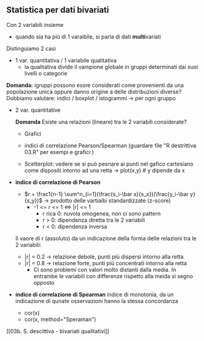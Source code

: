 ## Statistica per dati bivariati	
Con 2 variabili insieme

- quando sia ha più di 1 varaibile, si parla di dati **multi**variati

Distinguiamo 2 casi
- 1 var. quantitativa / 1 variabile qualitativa
	- la qualitativa divide il vampione globale in gruppi determinati dai suoi livelli o categorie

**Domanda**: igruppi possono essre considerati come provenienti da una popolazione unica oppure danno origine a delle distribuzioni diverse?
 Dobbiamo valutare:
 indici / boxplot / istogrammi  -> per ogni gruppo

- 2 var. quantitative
	
	**Domanda**
	Esiste una relazioni (lineare) tra le 2 variabili considerate?
	- Grafici
	- indici di correlazione Pearson/Spearman
		(guardare file "R destrittiva 03.R" per esempi e grafici )

	- Scetterplot: vedere se si può pesnare ai punti nel gafico cartesiano come dispositi intorno ad una retta -> plot(x,y) # y dipende da x
- **indice di correlazione di Pearson**
	- $r = \frac1{n-1} \sum^n_{i=1}(\frac{s_i-\bar x}{s_x})(\frac{y_i-\bar y}{s_y})$ -> prodotto delle vartiaibi standardizzate (z-score)
		- -1 <= r <= 1 <=> |r| <= 1
			- r rica 0: nuvola omogenea, non ci sono pattern
			- r > 0: dipendenza diretta tra le 2 variabili
			- r < 0: dipendenza inversa

	Il vaore di r (assoluto) da un indicazione della forma delle relazioni tra le 2 variabili:
	- |r| = 0.2 -> relazione debole, punti più dispersi intorno alla retta
	- |r| = 0.8 -> relazione forte, punti più concentrati intorno alla retta
		-  Ci sono problemi con valori molto distanti dalla media.
		 In entrambe le variabili con differenze rispetto alla meida si segno opposto
		 
-  **indice di correlazione di Spearman**
 indice di monotonia, da un indicazione di qunate osservazioni hanno la stessa concordanza
 	
	- cor(x)
	- cor(x, method="Speraman") 
	
[[03b. S. descittiva - bivariati qualitativi]]